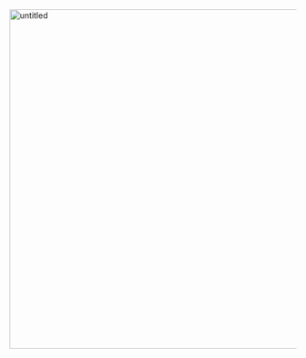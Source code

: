 <img width="596" alt="untitled" src="https://cloud.githubusercontent.com/assets/16962727/14481796/0a64c494-0154-11e6-9903-0b313fc89865.png">
